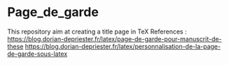 # Page_de_garde
This repository aim at creating a title page in TeX
References : 
https://blog.dorian-depriester.fr/latex/page-de-garde-pour-manuscrit-de-these
https://blog.dorian-depriester.fr/latex/personnalisation-de-la-page-de-garde-sous-latex
